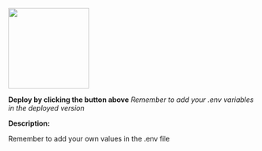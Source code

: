[<img src="https://cdn.gomix.com/2bdfb3f8-05ef-4035-a06e-2043962a3a13%2Fremix-button.svg" width="163px" />](https://glitch.com/edit/#!/import/github/Abdaal-Github/nodejs_restAPI)

**Deploy by clicking the button above**
_Remember to add your .env variables in the deployed version_

**Description:**

Remember to add your own values in the .env file
